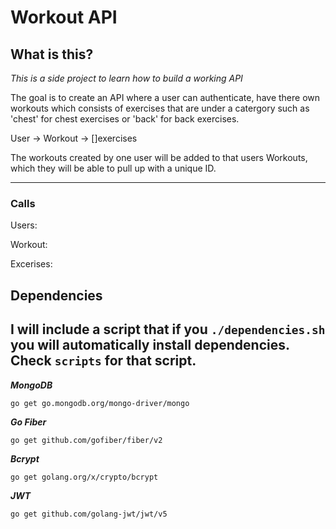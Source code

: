 # Workout API


## What is this? 

*This is a side project to learn how to build a working API*

The goal is to create an API where a user can authenticate, have there own workouts 
which consists of exercises that are under a catergory such as 'chest' for chest exercises 
or 'back' for back exercises.

User -> Workout -> []exercises

The workouts created by one user will be added to that users Workouts, which they will 
be able to pull up with a unique ID. 

------
### Calls

Users:

Workout:

Excerises:


## Dependencies 
I will include a script that if you `./dependencies.sh` you will automatically install dependencies.
Check `scripts` for that script.
------

***MongoDB***

`go get go.mongodb.org/mongo-driver/mongo`

***Go Fiber***

`go get github.com/gofiber/fiber/v2`

***Bcrypt***

`go get golang.org/x/crypto/bcrypt`

***JWT***

`go get github.com/golang-jwt/jwt/v5`
